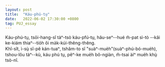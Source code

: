 ```yaml
---
layout: post
title:  "Káu-phú-tṳ"
date:   2022-06-02 17:30:00 +0800
tag: PUJ_essay
---
```


<section class="PUJ">

Káu-phú-tṳ, tsōi-hang-sî tàⁿ-tsò káu-pfú-tṳ, hău-seⁿ--hué m̆-pat sì-tò --kâi ke-kiám thiaⁿ--tio̍h ŏi ma̍k-kúi-thêng-thêng.
<br>
Khî-sît, ì-sṳ̀ sĭ-pĕ kán-tuaⁿ, tshâm-to sĭ "suàⁿ-mue̍h"(suàⁿ-phú-bó-mue̍h), tshou-lŏu tàⁿ--kù, káu phú tṳ, pêⁿ-ke mue̍h bô-ngiàn, m̆-tsai àiⁿ mue̍h khṳ̀ tsò-nî.

</section>